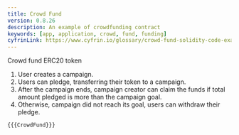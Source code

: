 ```yaml
---
title: Crowd Fund
version: 0.8.26
description: An example of crowdfunding contract
keywords: [app, application, crowd, fund, funding]
cyfrinLink: https://www.cyfrin.io/glossary/crowd-fund-solidity-code-example
---
```


Crowd fund ERC20 token

1. User creates a campaign.
2. Users can pledge, transferring their token to a campaign.
3. After the campaign ends, campaign creator can claim the funds if total amount pledged is more than the campaign goal.
4. Otherwise, campaign did not reach its goal, users can withdraw their pledge.

```solidity
{{{CrowdFund}}}
```
